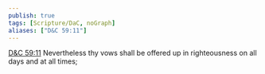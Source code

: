 ```yaml
---
publish: true
tags: [Scripture/DaC, noGraph]
aliases: ["D&C 59:11"]
---
```

[D&C 59:11](https://churchofjesuschrist.org/study/scriptures/dc-testament/dc/59?lang=eng&id=p11#p11) Nevertheless thy vows shall be offered up in righteousness on all days and at all times;
